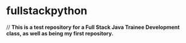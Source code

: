 # fullstackpython
// **This is a test repository for a Full Stack Java Trainee Development class, as well as being my first repository.**
